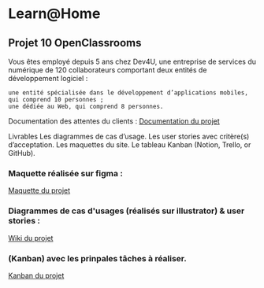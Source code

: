 # Learn@Home

## Projet 10 OpenClassrooms 

Vous êtes employé depuis 5 ans chez Dev4U, une entreprise de services du numérique de 120 collaborateurs comportant deux entités de développement logiciel : 

    une entité spécialisée dans le développement d’applications mobiles, qui comprend 10 personnes ;
    une dédiée au Web, qui comprend 8 personnes. 

Documentation des attentes du clients :
[Documentation du projet](https://s3-eu-west-1.amazonaws.com/course.oc-static.com/projects/Front-End+V2/P8+-+Gestion+de+projet/Notes+-+Réunion+Learn@Home.pdf)

Livrables
    Les diagrammes de cas d’usage.
    Les user stories avec critère(s) d’acceptation.
    Les maquettes du site.
    Le tableau Kanban (Notion, Trello, or GitHub).

### Maquette réalisée sur figma :
[Maquette du projet](https://www.figma.com/file/BjxFG9KC2XXp6HH26GoRf4/Learn%40home?node-id=0%3A1)

### Diagrammes de cas d'usages (réalisés sur illustrator) & user stories :
[Wiki du projet](https://github.com/acapolungo/adriencapolungo_10_28012022/wiki)

### (Kanban) avec les prinpales tâches à réaliser.
[Kanban du projet](https://github.com/acapolungo/adriencapolungo_10_28012022/projects/1)
